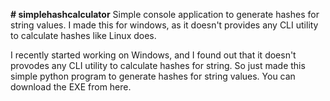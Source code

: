 **# simplehashcalculator**
Simple console application to generate hashes for string values. I made this for windows, as it doesn't provides any CLI utility to calculate hashes like Linux does.

I recently started working on Windows, and I found out that it doesn't provodes any CLI utility to calculate hashes for string. So just made this simple python program to generate hashes for string values. You can download the EXE from here.
